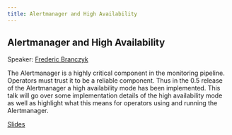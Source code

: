 ```yaml
---
title: Alertmanager and High Availability
---
```


## Alertmanager and High Availability

Speaker: [Frederic Branczyk](/2017-munich/speakers/frederic-branczyk/)

The Alertmanager is a highly critical component in the monitoring pipeline.  Operators must trust it to be a reliable component. Thus in the 0.5 release of the Alertmanager a high availability mode has been implemented. This talk will go over some implementation details of the high availability mode as well as highlight what this means for operators using and running the Alertmanager.

[Slides](/2017-munich/slides/alertmanager-and-high-availability.pdf)

